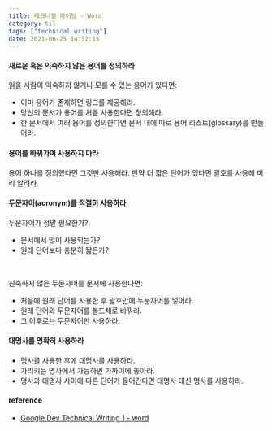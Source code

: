 ```yaml
---
title: 테크니컬 라이팅 - Word
category: til
tags: ["technical writing"]
date: 2021-06-25 14:52:15
---
```


#### 새로운 혹은 익숙하지 않은 용어를 정의하라
읽을 사람이 익숙하지 않거나 모를 수 있는 용어가 있다면:
- 이미 용어가 존재하면 링크를 제공해라.
- 당신의 문서가 용어를 처음 사용한다면 정의해라.
- 한 문서에서 여러 용어를 정의한다면 문서 내에 따로 용어 리스트(glossary)를 만들어라.

#### 용어를 바꿔가며 사용하지 마라
용어 하나를 정의했다면 그것만 사용해라. 만약 더 짧은 단어가 있다면 괄호를 사용해 미리 알려라.

#### 두문자어(acronym)를 적절히 사용하라

두문자어가 정말 필요한가?:
- 문서에서 많이 사용되는가?
- 원래 단어보다 충분히 짧은가?

<br/>

친숙하지 않은 두문자어를 문서에 사용한다면:
- 처음에 원래 단어를 사용한 후 괄호안에 두문자어를 넣어라.
- 원래 단어와 두문자어를 볼드체로 바꿔라.
- 그 이후로는 두문자어만 사용하라.

#### 대명사를 명확히 사용하라

- 명사를 사용한 후에 대명사를 사용하라.
- 가리키는 명사에서 가능하면 가까이에 놓아라.
- 명사과 대명사 사이에 다른 단어가 들어간다면 대명사 대신 명사를 사용하라.

#### reference
- [Google Dev Technical Writing 1 - word](https://developers.google.com/tech-writing/one/words)
